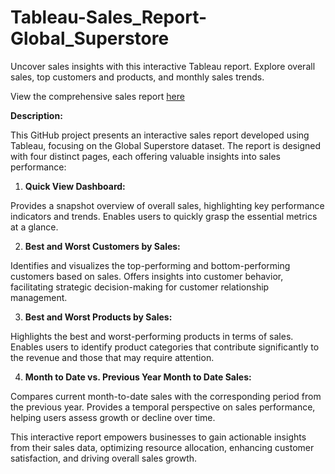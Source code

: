 # Tableau-Sales_Report-Global_Superstore
Uncover sales insights with this interactive Tableau report. Explore overall sales, top customers and products, and monthly sales trends.

View the comprehensive sales report [here](https://public.tableau.com/app/profile/minas.katsoglou/viz/SalesReport-GlobalSuperstore/SalesPerformanceReport-Story?publish=yes)

**Description:**

This GitHub project presents an interactive sales report developed using Tableau, focusing on the Global Superstore dataset. The report is designed with four distinct pages, each offering valuable insights into sales performance:

1. **Quick View Dashboard:**

Provides a snapshot overview of overall sales, highlighting key performance indicators and trends.
Enables users to quickly grasp the essential metrics at a glance.

2. **Best and Worst Customers by Sales:**

Identifies and visualizes the top-performing and bottom-performing customers based on sales.
Offers insights into customer behavior, facilitating strategic decision-making for customer relationship management.

3. **Best and Worst Products by Sales:**

Highlights the best and worst-performing products in terms of sales.
Enables users to identify product categories that contribute significantly to the revenue and those that may require attention.

4. **Month to Date vs. Previous Year Month to Date Sales:**

Compares current month-to-date sales with the corresponding period from the previous year.
Provides a temporal perspective on sales performance, helping users assess growth or decline over time.

This interactive report empowers businesses to gain actionable insights from their sales data, optimizing resource allocation, enhancing customer satisfaction, and driving overall sales growth.
